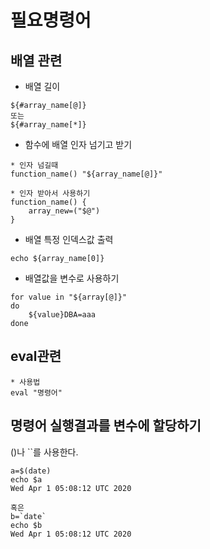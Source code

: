 # 필요명령어
## 배열 관련
* 배열 길이
```
${#array_name[@]}
또는
${#array_name[*]}
```
* 함수에 배열 인자 넘기고 받기
```
* 인자 넘길때
function_name() "${array_name[@]}"

* 인자 받아서 사용하기
function_name() {
	array_new=("$@")
}
```
* 배열 특정 인덱스값 출력
```
echo ${array_name[0]}
```
* 배열값을 변수로 사용하기
```
for value in "${array[@]}"
do
	${value}DBA=aaa
done
```

## eval관련
```
* 사용법
eval "명령어"
```

## 명령어 실행결과를 변수에 할당하기
()나 ``를 사용한다.
```
a=$(date)
echo $a
Wed Apr 1 05:08:12 UTC 2020

혹은
b=`date`
echo $b
Wed Apr 1 05:08:12 UTC 2020
```
